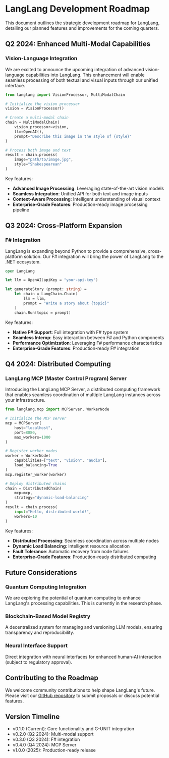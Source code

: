# LangLang Development Roadmap

This document outlines the strategic development roadmap for LangLang, detailing our planned features and improvements for the coming quarters.

## Q2 2024: Enhanced Multi-Modal Capabilities

### Vision-Language Integration
We are excited to announce the upcoming integration of advanced vision-language capabilities into LangLang. This enhancement will enable seamless processing of both textual and visual inputs through our unified interface.

```python
from langlang import VisionProcessor, MultiModalChain

# Initialize the vision processor
vision = VisionProcessor()

# Create a multi-modal chain
chain = MultiModalChain(
    vision_processor=vision,
    llm=OpenAI(),
    prompt="Describe this image in the style of {style}"
)

# Process both image and text
result = chain.process(
    image="path/to/image.jpg",
    style="Shakespearean"
)
```

Key features:
- **Advanced Image Processing**: Leveraging state-of-the-art vision models
- **Seamless Integration**: Unified API for both text and image inputs
- **Context-Aware Processing**: Intelligent understanding of visual context
- **Enterprise-Grade Features**: Production-ready image processing pipeline

## Q3 2024: Cross-Platform Expansion

### F# Integration
LangLang is expanding beyond Python to provide a comprehensive, cross-platform solution. Our F# integration will bring the power of LangLang to the .NET ecosystem.

```fsharp
open LangLang

let llm = OpenAI(apiKey = "your-api-key")

let generateStory (prompt: string) =
    let chain = LangChain.Chain(
        llm = llm,
        prompt = "Write a story about {topic}"
    )
    chain.Run(topic = prompt)
```

Key features:
- **Native F# Support**: Full integration with F# type system
- **Seamless Interop**: Easy interaction between F# and Python components
- **Performance Optimization**: Leveraging F# performance characteristics
- **Enterprise-Grade Features**: Production-ready F# integration

## Q4 2024: Distributed Computing

### LangLang MCP (Master Control Program) Server
Introducing the LangLang MCP Server, a distributed computing framework that enables seamless coordination of multiple LangLang instances across your infrastructure.

```python
from langlang.mcp import MCPServer, WorkerNode

# Initialize the MCP server
mcp = MCPServer(
    host="localhost",
    port=8080,
    max_workers=1000
)

# Register worker nodes
worker = WorkerNode(
    capabilities=["text", "vision", "audio"],
    load_balancing=True
)
mcp.register_worker(worker)

# Deploy distributed chains
chain = DistributedChain(
    mcp=mcp,
    strategy="dynamic-load-balancing"
)
result = chain.process(
    input="Hello, distributed world!",
    workers=10
)
```

Key features:
- **Distributed Processing**: Seamless coordination across multiple nodes
- **Dynamic Load Balancing**: Intelligent resource allocation
- **Fault Tolerance**: Automatic recovery from node failures
- **Enterprise-Grade Features**: Production-ready distributed computing

## Future Considerations

### Quantum Computing Integration
We are exploring the potential of quantum computing to enhance LangLang's processing capabilities. This is currently in the research phase.

### Blockchain-Based Model Registry
A decentralized system for managing and versioning LLM models, ensuring transparency and reproducibility.

### Neural Interface Support
Direct integration with neural interfaces for enhanced human-AI interaction (subject to regulatory approval).

## Contributing to the Roadmap

We welcome community contributions to help shape LangLang's future. Please visit our [GitHub repository](https://github.com/comet-ml/langlang) to submit proposals or discuss potential features.

## Version Timeline

- v0.1.0 (Current): Core functionality and G-UNIT integration
- v0.2.0 (Q2 2024): Multi-modal support
- v0.3.0 (Q3 2024): F# integration
- v0.4.0 (Q4 2024): MCP Server
- v1.0.0 (2025): Production-ready release
